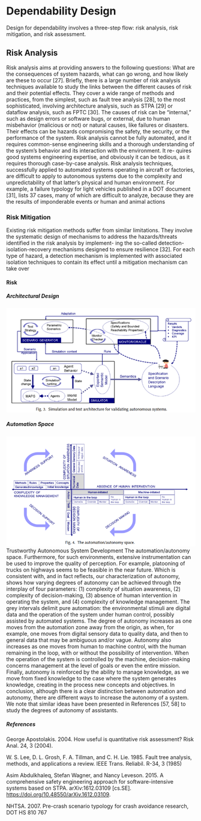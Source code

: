 # Dependability Design

Design for dependability involves a three-step flow: risk analysis, risk mitigation, and risk
assessment.

## Risk Analysis

Risk analysis aims at providing answers to the following questions: What are the consequences
of system hazards, what can go wrong, and how likely are these to occur [27]. Briefly, there is a
large number of risk analysis techniques available to study the links between the different causes
of risk and their potential effects. They cover a wide range of methods and practices, from the
simplest, such as fault tree analysis [28], to the most sophisticated, involving architecture analysis,
such as STPA [29] or dataflow analysis, such as FPTC [30]. The causes of risk can be “internal,”
such as design errors or software bugs, or external, due to human misbehavior (malicious or not)
or natural causes, like failures or disasters. Their effects can be hazards compromising the safety,
the security, or the performance of the system.
Risk analysis cannot be fully automated, and it requires common-sense engineering skills and a
thorough understanding of the system’s behavior and its interaction with the environment. It re-
quires good systems engineering expertise, and obviously it can be tedious, as it requires thorough
case-by-case analysis.
Risk analysis techniques, successfully applied to automated systems operating in aircraft or
factories, are difficult to apply to autonomous systems due to the complexity and unpredictability
of that latter’s physical and human environment. For example, a failure typology for light vehicles
published in a DOT document [31], lists 37 cases, many of which are difficult to analyze, because
they are the results of imponderable events or human and animal actions

### Risk Mitigation

Existing risk mitigation methods suffer from similar limitations. They involve the systematic
design of mechanisms to address the hazards/threats identified in the risk analysis by implement-
ing the so-called detection-isolation-recovery mechanisms designed to ensure resilience [32]. For
each type of hazard, a detection mechanism is implemented with associated isolation techniques
to contain its effect until a mitigation mechanism can take over

#### Risk

##### Architectural Design

![Architectural Design for simulation and testing autonomous Systems](/Research/SystemDesign/pic/SimulationAndTestArchitectureforValidation.png)

##### Automation Space

![Automation Space](/Research/SystemDesign/pic/AutomationSpaceDiagram.png)
Trustworthy Autonomous System Development 
 The automation/autonomy space.
Furthermore, for such environments, extensive instrumentation can be used to improve the
quality of perception. For example, platooning of trucks on highways seems to be feasible in the
near future.
Which is consistent with, and in fact reflects, our characterization of autonomy, shows
how varying degrees of autonomy can be achieved through the interplay of four parameters:
(1) complexity of situation awareness, (2) complexity of decision-making, (3) absence of human
intervention in operating the system, and (4) complexity of knowledge management. The grey
intervals delimit pure automation: the environmental stimuli are digital data and the operation of
the system under human control, possibly assisted by automated systems.
The degree of autonomy increases as one moves from the automation zone away from the
origin, as when, for example, one moves from digital sensory data to quality data, and then to
general data that may be ambiguous and/or vague. Autonomy also increases as one moves from
human to machine control, with the human remaining in the loop, with or without the possibility
of intervention.
When the operation of the system is controlled by the machine, decision-making concerns
management at the level of goals or even the entire mission. Finally, autonomy is reinforced by
the ability to manage knowledge, as we move from fixed knowledge to the case where the system
generates knowledge, creating in the process new concepts and objectives.
In conclusion, although there is a clear distinction between automation and autonomy, there
are different ways to increase the autonomy of a system. We note that similar ideas have been
presented in References [57, 58] to study the degrees of autonomy of assistants.

##### References

George Apostolakis. 2004. How useful is quantitative risk assessment? Risk Anal. 24, 3 (2004).

W. S. Lee, D. L. Grosh, F. A. Tillman, and C. H. Lie. 1985. Fault tree analysis, methods, and applications a review. IEEE
Trans. Reliabil. R-34, 3 (1985)

Asim Abdulkhaleq, Stefan Wagner, and Nancy Leveson. 2015. A comprehensive safety engineering approach for
software-intensive systems based on STPA. arXiv:1612.03109 [cs.SE]. https://doi.org/10.48550/arXiv.1612.03109.

NHTSA. 2007. Pre-crash scenario typology for crash avoidance research, DOT HS 810 767
